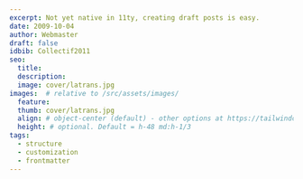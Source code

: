 ```yaml
---
excerpt: Not yet native in 11ty, creating draft posts is easy.
date: 2009-10-04
author: Webmaster
draft: false
idbib: Collectif2011
seo:
  title:
  description:
  image: cover/latrans.jpg
images:  # relative to /src/assets/images/
  feature: 
  thumb: cover/latrans.jpg
  align: # object-center (default) - other options at https://tailwindcss.com/docs/object-position
  height: # optional. Default = h-48 md:h-1/3
tags:
  - structure
  - customization
  - frontmatter
---
```



